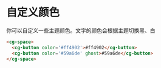 # 自定义颜色

你可以自定义一些主题颜色。文字的颜色会根据主题切换黑、白

```html
<cg-space>
  <cg-button color='#ff4902'>#ff4902</cg-button>
  <cg-button color='#59a6de' ghost>#59a6de</cg-button>
</cg-space>
```
